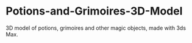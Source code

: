 # Potions-and-Grimoires-3D-Model
3D model of potions, grimoires and other magic objects, made with 3ds Max.
